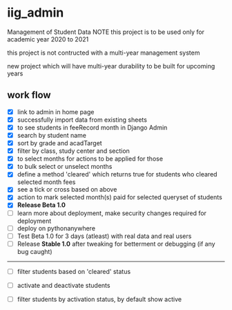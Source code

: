 # iig_admin
Management of Student Data
NOTE this project is to be used only for academic year 2020 to 2021

this project is not contructed with a multi-year management system

new project which will have  multi-year durability to be built for upcoming years


## work flow 

- [x] link to admin in home page
- [x] successfully import data from existing sheets
- [x] to see students in feeRecord month in Django Admin
- [x] search by student name 
- [x] sort by grade and acadTarget
- [x] filter by class, study center and section 
- [x] to select months for actions to be applied for those
- [x] to bulk select or unselect months
- [x] define a method 'cleared' which returns true for students who cleared selected month fees
- [x] see a tick or cross based on above 
- [x] action to mark selected month(s) paid for selected queryset of students
- [x] **Release Beta 1.0**
- [ ] learn more about deployment, make security changes required for deployment 
- [ ] deploy on pythonanywhere 
- [ ] Test Beta 1.0  for 3 days (atleast)  with real data and real users
- [ ] Release **Stable 1.0**  after tweaking for betterment or debugging (if any bug caught)

---

- [ ] filter students based on 'cleared' status
- [ ] activate and deactivate students
- [ ] filter students by activation status, by default show active 

